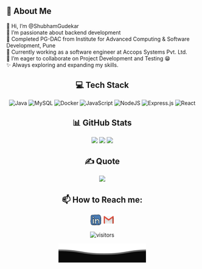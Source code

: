 <!-- ![](Assets/Bottom_up.svg) -->

<!--   my-ticker -->    
<!-- [![Typing SVG](https://readme-typing-svg.herokuapp.com?color=%2336BCF7&center=false&vCenter=true&width=700&lines=Hi+there+👋,+I+am+Shubham+Gudekar;+Welcome+to+My+Profile!;I’m+interested+in+becoming+Full+Stack+Developer;I’m+currently+Pursuing+PG-DAC+from+IACSD,+Pune+;I’m+looking+to+collaborate+on+Project+Development+and+Testing;Always+learning+new+things+😁)](https://git.io/typing-svg)

 -->
 ## 💫 About Me
👋 Hi, I’m @ShubhamGudekar<br>
👀 I’m passionate about backend development<br>
🌱 Completed PG-DAC from Institute for Advanced Computing & Software Development, Pune<br>
💼 Currently working as a software engineer at Accops Systems Pvt. Ltd.<br>
💞️ I’m eager to collaborate on Project Development and Testing 😁<br>
✨ Always exploring and expanding my skills.<br>

 
<div align="center">

## 💻 Tech Stack
![Java](https://img.shields.io/badge/java-%23ED8B00.svg?style=for-the-badge&logo=java&logoColor=white) 
![MySQL](https://img.shields.io/badge/mysql-%2300f.svg?style=for-the-badge&logo=mysql&logoColor=white) 
![Docker](https://img.shields.io/badge/docker-%230db7ed.svg?style=for-the-badge&logo=docker&logoColor=white)
![JavaScript](https://img.shields.io/badge/javascript-%23323330.svg?style=for-the-badge&logo=javascript&logoColor=%23F7DF1E) 
![NodeJS](https://img.shields.io/badge/node.js-6DA55F?style=for-the-badge&logo=node.js&logoColor=white)
![Express.js](https://img.shields.io/badge/express.js-%23404d59.svg?style=for-the-badge&logo=express&logoColor=%2361DAFB) 
![React](https://img.shields.io/badge/react-%2320232a.svg?style=for-the-badge&logo=react&logoColor=%2361DAFB) 



## 📊 GitHub Stats

<picture>
<source 
  srcset="https://github-readme-streak-stats.herokuapp.com/?user=ShubhamGudekar&theme=dark&hide_border=false&show_icons=true"
  media="(prefers-color-scheme: dark)"
/>
<source
  srcset="https://github-readme-streak-stats.herokuapp.com/?user=ShubhamGudekar&theme=graywhite&hide_border=false&border=000000&show_icons=true"
  media="(prefers-color-scheme: light), (prefers-color-scheme: no-preference)"
/>
<img src="https://github-readme-stats.vercel.app/api?username=ShubhamGudekar&show_icons=true" />
</picture>



<picture>
<source 
  srcset="http://github-readme-stats-git-master-shubhamgudekar.vercel.app/api?username=ShubhamGudekar&theme=dark&hide_border=false&include_all_commits=false&count_private=true&card_width=400&hide=contribs&line_height=24&show_icons=true"
  media="(prefers-color-scheme: dark)"
/>
<source
  srcset="http://github-readme-stats-git-master-shubhamgudekar.vercel.app/api?username=ShubhamGudekar&theme=graywhite&hide_border=false&include_all_commits=false&count_private=true&card_width=400&border_color=000000&hide=contribs&line_height=24&show_icons=true"
  media="(prefers-color-scheme: light), (prefers-color-scheme: no-preference)"
/>
<img src="https://github-readme-stats-git-master-shubhamgudekar.vercel.app/api?username=ShubhamGudekar&show_icons=true" />
</picture>



<picture>
<source 
  srcset="http://github-readme-stats-git-master-shubhamgudekar.vercel.app/api/top-langs/?username=ShubhamGudekar&theme=dark&hide_border=false&include_all_commits=true&count_private=true&layout=compact&langs_count=6&show_icons=true"
  media="(prefers-color-scheme: dark)"
/>
<source
  srcset="http://github-readme-stats-git-master-shubhamgudekar.vercel.app/api/top-langs/?username=ShubhamGudekar&theme=graywhite&hide_border=false&include_all_commits=true&count_private=true&layout=compact&langs_count=6&border_color=000000&show_icons=true"
  media="(prefers-color-scheme: light), (prefers-color-scheme: no-preference)"
/>
<img src="http://github-readme-stats-git-master-shubhamgudekar.vercel.app/api/top-langs/?username=ShubhamGudekar&theme=transparent&hide_border=false&include_all_commits=true&count_private=true&layout=compact&langs_count=6" />
</picture>



<!-- ![](https://github-readme-activity-graph.cyclic.app/graph?username=ShubhamGudekar&theme=github-compact&include_all_commits=true&count_private=true)
 -->
## ✍️ Quote
<picture>
<source 
  srcset="https://quotes-github-readme.vercel.app/api?type=horizontal&theme=dark"
  media="(prefers-color-scheme: dark)"
/>
<source
  srcset="https://quotes-github-readme.vercel.app/api?type=horizontal&theme=graywhite&border_color=000000"
  media="(prefers-color-scheme: light), (prefers-color-scheme: no-preference)"
/>
<img src="https://github-readme-stats.vercel.app/api?username=ShubhamGudekar&show_icons=true" />
</picture>




## 📫 How to Reach me:
<a href="https://linkedin.com/in/gudekarshubham" target="blank"><img align="center" src="Assets/linkedin.svg" alt="BEPb" height="30" width="30" /></a>
<a href="mailto:gudekarshubham@gmail.com" target="blank"><img align="center" src="Assets/gmail.svg" alt="Gmail" height="30" width="30" /></a>
<!-- <a href="https://wa.me/91" alt="Connect on Whatsapp"> <img align="center" src="Assets/WhatsApp.png" height="28" width="28" /> </a> -->

<img align="center" src="https://visitor-badge.laobi.icu/badge?page_id=ShubhamGudekar" alt="visitors"/>

![](Assets/Bottom_down.svg)
</div>
